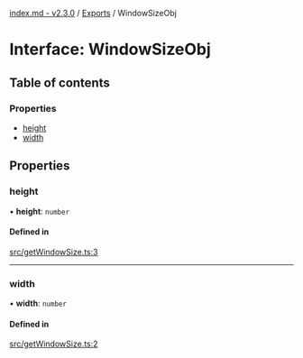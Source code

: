 [index.md - v2.3.0](../README.md) / [Exports](../modules.md) / WindowSizeObj

# Interface: WindowSizeObj

## Table of contents

### Properties

-   [height](WindowSizeObj.md#height)
-   [width](WindowSizeObj.md#width)

## Properties

### height

• **height**: `number`

#### Defined in

[src/getWindowSize.ts:3](https://github.com/saqqdy/js-cool/blob/995d293/src/getWindowSize.ts#L3)

---

### width

• **width**: `number`

#### Defined in

[src/getWindowSize.ts:2](https://github.com/saqqdy/js-cool/blob/995d293/src/getWindowSize.ts#L2)
